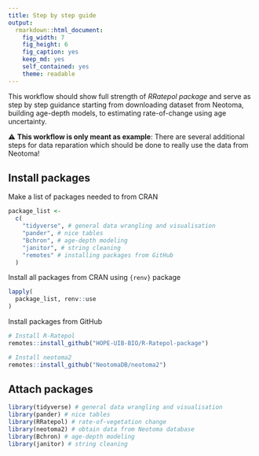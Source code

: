 ```yaml
---
title: Step by step guide
output: 
  rmarkdown::html_document:
    fig_width: 7
    fig_height: 6
    fig_caption: yes
    keep_md: yes
    self_contained: yes
    theme: readable
---
```



This workflow should show full strength of *RRatepol package* and serve as step by 
step guidance starting from downloading dataset from Neotoma, building age-depth
models, to estimating rate-of-change using age uncertainty.

:warning: **This workflow is only meant as example**: There are several additional steps for data reparation which should be done to really use the data from Neotoma!

## Install packages


Make a list of packages needed to from CRAN


```r
package_list <-
  c(
    "tidyverse", # general data wrangling and visualisation
    "pander", # nice tables
    "Bchron", # age-depth modeling
    "janitor", # string cleaning
    "remotes" # installing packages from GitHub
  )
```

Install all packages from CRAN using `{renv}` package


```r
lapply(
  package_list, renv::use
)
```

Install packages from GitHub


```r
# Install R-Ratepol
remotes::install_github("HOPE-UIB-BIO/R-Ratepol-package")

# Install neotoma2
remotes::install_github("NeotomaDB/neotoma2")
```

## Attach packages


```r
library(tidyverse) # general data wrangling and visualisation
library(pander) # nice tables
library(RRatepol) # rate-of-vegetation change
library(neotoma2) # obtain data from Neotoma database
library(Bchron) # age-depth modeling
library(janitor) # string cleaning
```


